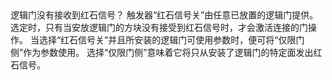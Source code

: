 <lore>
逻辑门没有接收到红石信号？
</lore>
<no_lore>
触发器“红石信号关”由任意已放置的逻辑门提供。
</no_lore>

<chapter name="条件"/>
选定时，只有当安放逻辑门的方块没有接受到红石信号时，才会激活连接的门操作。

<chapter name="触发器方向"/>
当选择“红石信号关”并且所安装的逻辑门可使用参数时，便可将“仅限门侧”作为参数使用。
选择“仅限门侧”意味着它将只从安装了逻辑门的特定面发出红石信号。
